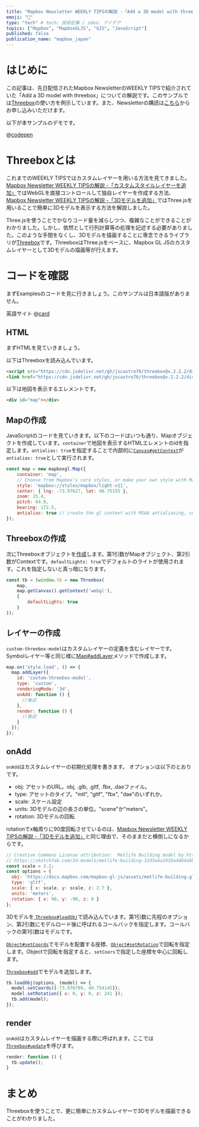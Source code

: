 ```yaml
---
title: "Mapbox Newsletter WEEKLY TIPSの解説 -「Add a 3D model with threebox」"
emoji: "🏢"
type: "tech" # tech: 技術記事 / idea: アイデア
topics: ["Mapbox", "MapboxGLJS", "GIS", "JavaScript"]
published: false
publication_name: "mapbox_japan"
---
```


# はじめに

この記事は、先日配信されたMapbox NewsletterのWEEKLY TIPSで紹介されていた「Add a 3D model with threebox」についての解説です。このサンプルでは[Threebox](https://github.com/jscastro76/threebox)の使い方を例示しています。また、Newsletterの購読は[こちら](https://www.mapbox.jp/blog?#:~:text=%E3%83%8B%E3%83%A5%E3%83%BC%E3%82%B9%E3%83%AC%E3%82%BF%E3%83%BC%E3%82%92%E8%B3%BC%E8%AA%AD)からお申し込みいただけます。

以下が本サンプルのデモです。

@[codepen](https://codepen.io/OttyLab/pen/rNbpYwd)


# Threeboxとは

これまでのWEEKLY TIPSではカスタムレイヤーを用いる方法を見てきました。[Mapbox Newsletter WEEKLY TIPSの解説 -「カスタムスタイルレイヤーを追加」](https://zenn.dev/ottylab/articles/7a48c93b0d2444/)ではWebGLを直接コントロールして独自レイヤーを作成する方法、[Mapbox Newsletter WEEKLY TIPSの解説 -「3Dモデルを追加」](https://zenn.dev/ottylab/articles/f0020dd88fac2d/)ではThree.jsを用いることで簡単に3Dモデルを表示する方法を解説しました。

Three.jsを使うことでかなりコード量を減らしつつ、複雑なことができることがわかりました。しかし、依然として行列計算等の処理を記述する必要がありました。このような手間をなくし、3Dモデルを描画することに専念できるライブラリが[Threebox](https://github.com/jscastro76/threebox)です。ThreeboxはThree.jsをベースに、Mapbox GL JSのカスタムレイヤーとして3Dモデルの描画等が行えます。


# コードを確認

まずExamplesのコードを見に行きましょう。このサンプルは日本語版がありません。

英語サイト
@[card](https://docs.mapbox.com/mapbox-gl-js/example/add-3d-model-threebox/)


## HTML

まずHTMLを見ていきましょう。

以下はThreeboxを読み込んでいます。

```HTML
<script src="https://cdn.jsdelivr.net/gh/jscastro76/threebox@v.2.2.2/dist/threebox.min.js" type="text/javascript"></script>
<link href="https://cdn.jsdelivr.net/gh/jscastro76/threebox@v.2.2.2/dist/threebox.css" rel="stylesheet">
```

以下は地図を表示するエレメントです。

```HTML
<div id="map"></div>
```

## Mapの作成

JavaScriptのコードを見ていきます。以下のコードはいつも通り、Mapオブジェクトを作成しています。`container`で地図を表示するHTMLエレメントのidを指定します。`antialias: true`を指定することで内部的に[`Canvas#getContext`](https://developer.mozilla.org/en-US/docs/Web/API/HTMLCanvasElement/getContext#antialias)が`antialias: true`として実行されます。

```JavaScript
const map = new mapboxgl.Map({
    container: 'map',
    // Choose from Mapbox's core styles, or make your own style with Mapbox Studio
    style: 'mapbox://styles/mapbox/light-v11',
    center: { lng: -73.97627, lat: 40.75155 },
    zoom: 15.4,
    pitch: 64.9,
    bearing: 172.5,
    antialias: true // create the gl context with MSAA antialiasing, so custom layers are antialiased
});
```

## Threeboxの作成
次にThreeboxオブジェクトを[作成](https://github.com/jscastro76/threebox/blob/master/docs/Threebox.md#threebox-instance)します。第1引数がMapオブジェクト、第2引数がContextです。`defaultLights: true`でデフォルトのライトが使用されます。これを指定しないと真っ暗になります。

```JavaScript
const tb = (window.tb = new Threebox(
    map,
    map.getCanvas().getContext('webgl'),
    {
        defaultLights: true
    }
));
```

## レイヤーの作成
`custom-threebox-model`はカスタムレイヤーの定義を含むレイヤーです。Symbolレイヤー等と同じ様に[Map#addLayer](https://docs.mapbox.com/mapbox-gl-js/api/map#map#addlayer)メソッドで作成します。

```JavaScript
map.on('style.load', () => {
  map.addLayer({
    id: 'custom-threebox-model',
    type: 'custom',
    renderingMode: '3d',
    onAdd: function () {
      //後述
    },
    render: function () {
      //後述
    }
  });
});
```

## onAdd

`onAdd`はカスタムレイヤーの初期化処理を書きます。
オプションは以下のとおりです。
- obj: アセットのURL。obj, .glb, .gltf, .fbx, .daeファイル。
- type: アセットのタイプ。"mtl", "gltf", "fbx", "dae"のいずれか。
- scale: スケール設定
- units: 3Dモデルの辺の長さの単位。"scene"か"meters"。
- rotation: 3Dモデルの回転

rotationでx軸周りに90度回転させているのは、[Mapbox Newsletter WEEKLY TIPSの解説 -「3Dモデルを追加」](https://zenn.dev/ottylab/articles/f0020dd88fac2d/)と同じ理由で、そのままだと横倒しになるからです。

```JavaScript
// Creative Commons License attribution:  Metlife Building model by https://sketchfab.com/NanoRay
// https://sketchfab.com/3d-models/metlife-building-32d3a4a1810a4d64abb9547bb661f7f3
const scale = 3.2;
const options = {
  obj: 'https://docs.mapbox.com/mapbox-gl-js/assets/metlife-building.gltf',
  type: 'gltf',
  scale: { x: scale, y: scale, z: 2.7 },
  units: 'meters',
  rotation: { x: 90, y: -90, z: 0 }
};
```

3Dモデルを[ `Threebox#loadObj`](https://github.com/jscastro76/threebox/blob/master/docs/Threebox.md#loadobj)で読み込んでいます。第1引数に先程のオプション、第2引数にモデルロード後に呼ばれるコールバックを指定します。コールバックの第1引数はモデルです。

[`Object#setCoords`](https://github.com/jscastro76/threebox/blob/master/docs/Threebox.md#setcoords)でモデルを配置する座標、[`Object#setRotation`](https://github.com/jscastro76/threebox/blob/master/docs/Threebox.md#setrotation)で回転を指定します。Objectで回転を指定すると、`setCoors`で指定した座標を中心に回転します。

[`Threebox#add`](https://github.com/jscastro76/threebox/blob/master/docs/Threebox.md#add)でモデルを追加します。

```JavaScript
tb.loadObj(options, (model) => {
  model.setCoords([-73.976799, 40.754145]);
  model.setRotation({ x: 0, y: 0, z: 241 });
  tb.add(model);
});
```

## render

`onAdd`はカスタムレイヤーを描画する際に呼ばれます。ここでは[`Threebox#update`](https://github.com/jscastro76/threebox/blob/master/docs/Threebox.md#update)を呼びます。
```JavaScript
render: function () {
  tb.update();
}
```

# まとめ
Threeboxを使うことで、更に簡単にカスタムレイヤーで3Dモデルを描画できることがわかりました。
